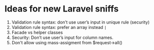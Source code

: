 # Ideas for new Laravel sniffs

1. Validation rule syntax: don’t use user’s input in unique rule (security)
1. Validation rule syntax: prefer an array instead `|`
1. Facade vs helper classes
1. Security: Don’t use user’s input for column names.
1. Don't allow using mass-assigment from $request->all()

